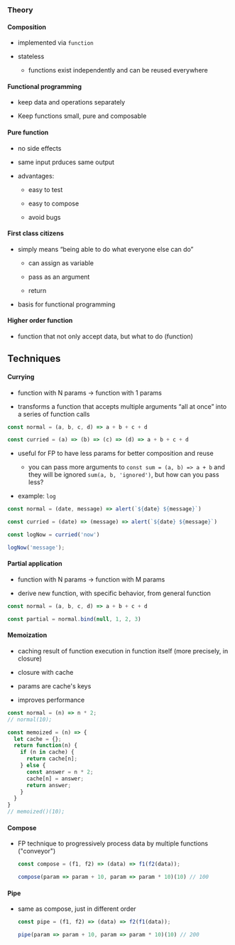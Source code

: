 
### Theory

#### Composition

- implemented via `function`

- stateless

  - functions exist independently and can be reused everywhere  

#### Functional programming

- keep data and operations separately

- Keep functions small, pure and composable

#### Pure function

- no side effects

- same input prduces same output

- advantages:

  - easy to test

  - easy to compose

  - avoid bugs

#### First class citizens

- simply means “being able to do what everyone else can do”

  - can assign as variable

  - pass as an argument

  - return

- basis for functional programming

#### Higher order function

- function that not only accept data, but what to do (function)

## Techniques

#### Currying

- function with N params → function with 1 params

- transforms a function that accepts multiple arguments “all at once” into a series of function calls

```js
const normal = (a, b, c, d) => a + b + c + d

const curried = (a) => (b) => (c) => (d) => a + b + c + d
``` 

- useful for FP to have less params for better composition and reuse

  - you can pass more arguments to `const sum = (a, b) => a + b` and they will be ignored `sum(a, b, 'ignored')`, but how can you pass less?

- example: `log`

```js
const normal = (date, message) => alert(`${date} ${message}`)

const curried = (date) => (message) => alert(`${date} ${message}`)

const logNow = curried('now')

logNow('message');
``` 

#### Partial application

- function with N params → function with M params

- derive new function, with specific behavior, from general function

```js
const normal = (a, b, c, d) => a + b + c + d

const partial = normal.bind(null, 1, 2, 3)
```   

#### Memoization

- caching result of function execution in function itself (more precisely, in closure)

- closure with cache

- params are cache's keys

- improves performance  

```js
const normal = (n) => n * 2; 
// normal(10);
```   

```js
const memoized = (n) => {
  let cache = {};
  return function(n) {
    if (n in cache) {
      return cache[n];
    } else {
      const answer = n * 2;
      cache[n] = answer;
      return answer;
    }
  }
}
// memoized()(10);
```

#### Compose

- FP technique to progressively process data by multiple functions ("conveyor")

  ```js
  const compose = (f1, f2) => (data) => f1(f2(data));

  compose(param => param + 10, param => param * 10)(10) // 100
  ```

#### Pipe

- same as compose, just in different order

  ```js
  const pipe = (f1, f2) => (data) => f2(f1(data));

  pipe(param => param + 10, param => param * 10)(10) // 200
  ```